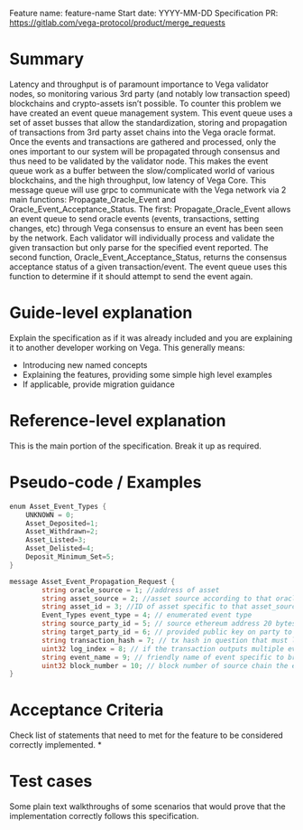 Feature name: feature-name
Start date: YYYY-MM-DD
Specification PR: https://gitlab.com/vega-protocol/product/merge_requests


# Summary
Latency and throughput is of paramount importance to Vega validator nodes, so monitoring various 3rd party (and notably low transaction speed) blockchains and crypto-assets isn’t possible. To counter this problem we have created an event queue management system. This event queue uses a set of asset busses that allow the standardization, storing and propagation of transactions from 3rd party asset chains into the Vega oracle format. Once the events and transactions are gathered and processed, only the ones important to our system will be propagated through consensus and thus need to be validated by the validator node. This makes the event queue work as a buffer between the slow/complicated world of various blockchains, and the high throughput, low latency of Vega Core.
This message queue will use grpc to communicate with the Vega network via 2 main functions: Propagate_Oracle_Event and Oracle_Event_Acceptance_Status. The first: Propagate_Oracle_Event  allows an event queue to send oracle events (events, transactions, setting changes, etc) through Vega consensus to ensure an event has been seen by the network. Each validator will individually process and validate the given transaction but only parse for the specified event reported.
The second function, Oracle_Event_Acceptance_Status, returns the consensus acceptance status of a given transaction/event. The event queue uses this function to determine if it should attempt to send the event again.

# Guide-level explanation
Explain the specification as if it was already included and you are explaining it to another developer working on Vega. This generally means:
- Introducing new named concepts
- Explaining the features, providing some simple high level examples
- If applicable, provide migration guidance

# Reference-level explanation
This is the main portion of the specification. Break it up as required.

# Pseudo-code / Examples
```go
enum Asset_Event_Types {
    UNKNOWN = 0;
    Asset_Deposited=1;
    Asset_Withdrawn=2;
    Asset_Listed=3;
    Asset_Delisted=4;
    Deposit_Minimum_Set=5;
}
```

```go
message Asset_Event_Propagation_Request {
        string oracle_source = 1; //address of asset
        string asset_source = 2; //asset source according to that oracle
        string asset_id = 3; //ID of asset specific to that asset_source
        Event_Types event_type = 4; // enumerated event type
        string source_party_id = 5; // source ethereum address 20 bytes hex preceded by 0x or other party ID of user/contract/system this pertains to
        string target_party_id = 6; // provided public key on party to target the event to
        string transaction_hash = 7; // tx hash in question that must lead us to parseable data based on 'event_type'
        uint32 log_index = 8; // if the transaction outputs multiple events to the log, this tells you which one
        string event_name = 9; // friendly name of event specific to bridge/source
        uint32 block_number = 10; // block number of source chain the event occurred 
}
```

# Acceptance Criteria
Check list of statements that need to met for the feature to be considered correctly implemented.
* 


# Test cases
Some plain text walkthroughs of some scenarios that would prove that the implementation correctly follows this specification.